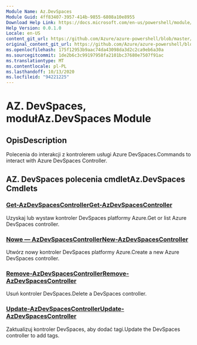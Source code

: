 ```yaml
---
Module Name: Az.DevSpaces
Module Guid: 4ff83407-3957-414b-9855-6808a10e8955
Download Help Link: https://docs.microsoft.com/en-us/powershell/module/az.devspaces
Help Version: 0.0.1.0
Locale: en-US
content_git_url: https://github.com/Azure/azure-powershell/blob/master/src/DevSpaces/DevSpaces/help/Az.DevSpaces.md
original_content_git_url: https://github.com/Azure/azure-powershell/blob/master/src/DevSpaces/DevSpaces/help/Az.DevSpaces.md
ms.openlocfilehash: 175f12953b9aac74da43098da3d2c2ca9eb6a30a
ms.sourcegitcommit: 1de2b6c3c99197958fa2101bc37680e7507f91ac
ms.translationtype: MT
ms.contentlocale: pl-PL
ms.lasthandoff: 10/13/2020
ms.locfileid: "94221225"
---
```

# <span data-ttu-id="64ee6-101">AZ. DevSpaces, moduł</span><span class="sxs-lookup"><span data-stu-id="64ee6-101">Az.DevSpaces Module</span></span>
## <span data-ttu-id="64ee6-102">Opis</span><span class="sxs-lookup"><span data-stu-id="64ee6-102">Description</span></span>
<span data-ttu-id="64ee6-103">Polecenia do interakcji z kontrolerem usługi Azure DevSpaces.</span><span class="sxs-lookup"><span data-stu-id="64ee6-103">Commands to interact with Azure DevSpaces Controller.</span></span>

## <span data-ttu-id="64ee6-104">AZ. DevSpaces polecenia cmdlet</span><span class="sxs-lookup"><span data-stu-id="64ee6-104">Az.DevSpaces Cmdlets</span></span>
### [<span data-ttu-id="64ee6-105">Get-AzDevSpacesController</span><span class="sxs-lookup"><span data-stu-id="64ee6-105">Get-AzDevSpacesController</span></span>](Get-AzDevSpacesController.md)
<span data-ttu-id="64ee6-106">Uzyskaj lub wystaw kontroler DevSpaces platformy Azure.</span><span class="sxs-lookup"><span data-stu-id="64ee6-106">Get or list Azure DevSpaces controller.</span></span>

### [<span data-ttu-id="64ee6-107">Nowe — AzDevSpacesController</span><span class="sxs-lookup"><span data-stu-id="64ee6-107">New-AzDevSpacesController</span></span>](New-AzDevSpacesController.md)
<span data-ttu-id="64ee6-108">Utwórz nowy kontroler DevSpaces platformy Azure.</span><span class="sxs-lookup"><span data-stu-id="64ee6-108">Create a new Azure DevSpaces controller.</span></span>

### [<span data-ttu-id="64ee6-109">Remove-AzDevSpacesController</span><span class="sxs-lookup"><span data-stu-id="64ee6-109">Remove-AzDevSpacesController</span></span>](Remove-AzDevSpacesController.md)
<span data-ttu-id="64ee6-110">Usuń kontroler DevSpaces.</span><span class="sxs-lookup"><span data-stu-id="64ee6-110">Delete a DevSpaces controller.</span></span>

### [<span data-ttu-id="64ee6-111">Update-AzDevSpacesController</span><span class="sxs-lookup"><span data-stu-id="64ee6-111">Update-AzDevSpacesController</span></span>](Update-AzDevSpacesController.md)
<span data-ttu-id="64ee6-112">Zaktualizuj kontroler DevSpaces, aby dodać tagi.</span><span class="sxs-lookup"><span data-stu-id="64ee6-112">Update the DevSpaces controller to add tags.</span></span> 

